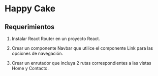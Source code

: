 # Happy Cake

## Requerimientos

1. Instalar React Router en un proyecto React.

2. Crear un componente Navbar que utilice el componente Link para las opciones de navegación.

3. Crear un enrutador que incluya 2 rutas correspondientes a las vistas Home y Contacto.

